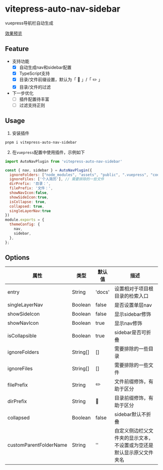 # vitepress-auto-nav-sidebar

vuepress导航栏自动生成

[效果预览](https://blog.merlin218.top)

## Feature

- 支持功能
    - [x] 自动生成nav和sidebar配置
    - [x] TypeScript支持
    - [x] 目录/文件前缀设置，默认为「 📂 」/「 ✏️ 」
    - [x] 目录/文件的过滤
- 下一步优化
   - [ ] 插件配置待丰富
   - [ ] 过滤支持正则

## Usage

1. 安装插件

```bash
pnpm i vitepress-auto-nav-sidebar
```

2. 在`vuepress`配置中使用插件，示例如下

```js
import AutoNavPlugin from 'vitepress-auto-nav-sidebar'

const { nav, sidebar } = AutoNavPlugin({
  ignoreFolders: ["node_modules", "assets", "public", ".vuepress", "code", ".obsidian", "utils"], // 需要排除的一些目录
  ignoreFiles: ['个人简历'], // 需要排除的一些文件
  dirPrefix: '目录：',
  filePrefix: '文件：',
  showNavIcon:false,
  showSideIcon:true,
  isCollapse: true,
  collapsed: true,
  singleLayerNav:true
})
module.exports = {
  themeConfig: {
    nav,
    sidebar,
  },
};
```

## Options

| 属性                   | 类型     | 默认值 | 描述                                                         |
| ---------------------- | -------- | ------ | ------------------------------------------------------------ |
| entry                  | String   | 'docs' | 设置相对于项目根目录的检索入口                               |
| singleLayerNav         | Boolean  | false  | 是否设置单层nav                                              |
| showSideIcon           | Boolean  | false  | 显示sidebar修饰                                              |
| showNavIcon            | Boolean  | true   | 显示nav修饰                                                  |
| isCollapsible          | Boolean  | true   | sidebar是否可折叠                                            |
| ignoreFolders          | String[] | []     | 需要排除的一些目录                                           |
| ignoreFiles            | String[] | []     | 需要排除的一些文件                                           |
| filePrefix             | String   | ✏️      | 文件前缀修饰，有助于区分                                     |
| dirPrefix              | String   | 📂      | 目录前缀修饰，有助于区分                                     |
| collapsed              | Boolean  | false  | sidebar默认不折叠                                            |
| customParentFolderName | String   | ''     | 自定义侧边栏父文件夹的显示文本，不设置或为空还是默认显示原父文件夹名 |
